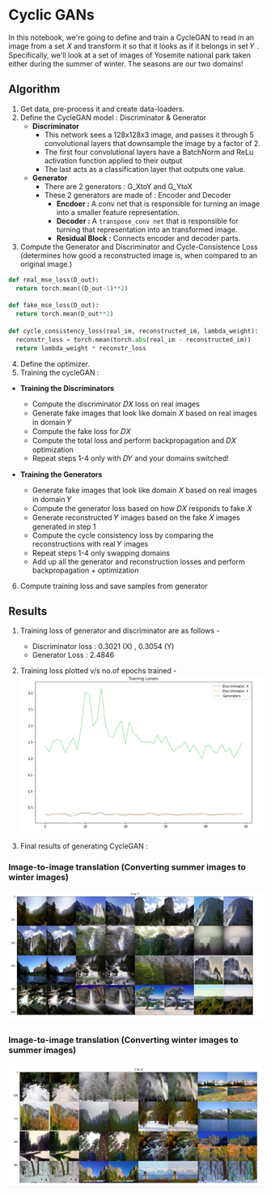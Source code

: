 # Cyclic GANs

In this notebook, we're going to define and train a CycleGAN to read in an image from a set  𝑋  and transform it so that it looks as if it belongs in set  𝑌 . Specifically, we'll look at a set of images of Yosemite national park taken either during the summer of winter. The seasons are our two domains!

## Algorithm 

1. Get data, pre-process it and create data-loaders.
2. Define the CycleGAN model : Discriminator & Generator
    * **Discriminator**
        * This network sees a 128x128x3 image, and passes it through 5 convolutional layers that downsample the image by a factor of 2. 
        *  The first four convolutional layers have a BatchNorm and ReLu activation function applied to their output
        *  The last acts as a classification layer that outputs one value.
    *  **Generator**
        * There are 2 generators : G_XtoY and G_YtoX
        * These 2 generators are made of : Encoder and Decoder
            * **Encdoer :**  A conv net that is responsible for turning an image into a smaller feature representation.
            * **Decoder :** A `transpose_conv net` that is responsible for turning that representation into an transformed image.
            * **Residual Block :** Connects encoder and decoder parts.
3. Compute the Generator and Discriminator and Cycle-Consistence Loss (determines how good a reconstructed image is, when compared to an original image.)
```python
def real_mse_loss(D_out):
  return torch.mean((D_out-1)**2)

def fake_mse_loss(D_out):
  return torch.mean(D_out**2)

def cycle_consistency_loss(real_im, reconstructed_im, lambda_weight):
  reconstr_loss = torch.mean(torch.abs(real_im - reconstructed_im))
  return lambda_weight * reconstr_loss
```
4. Define the optimizer.
5. Training the cycleGAN : <br>
  * **Training the Discriminators**
      * Compute the discriminator  𝐷𝑋  loss on real images
      * Generate fake images that look like domain  𝑋  based on real images in domain  𝑌 
      * Compute the fake loss for  𝐷𝑋 
      * Compute the total loss and perform backpropagation and  𝐷𝑋  optimization
      * Repeat steps 1-4 only with  𝐷𝑌  and your domains switched!
  
  * **Training the Generators**
      * Generate fake images that look like domain  𝑋  based on real images in domain  𝑌 
      * Compute the generator loss based on how  𝐷𝑋  responds to fake  𝑋 
      * Generate reconstructed  𝑌̂   images based on the fake  𝑋  images generated in step 1
      * Compute the cycle consistency loss by comparing the reconstructions with real  𝑌  images
      * Repeat steps 1-4 only swapping domains
      * Add up all the generator and reconstruction losses and perform backpropagation + optimization

6. Compute training loss and save samples from generator

## Results

1. Training loss of generator and discriminator are as follows - <br>
    * Discriminator loss : 0.3021 (X) , 0.3054 (Y)
    * Generator Loss : 2.4846

2. Training loss plotted v/s no.of epochs trained - <br>
<img src="./images/training_loss.png"></img>

3. Final results of generating CycleGAN :<br>

### Image-to-image translation (Converting summer images to winter images)
<img src="./images/summer_to_winter.png"></img><br>


### Image-to-image translation (Converting winter images to summer images)
<img src="./images/winter_to_summer.png"></img><br>



